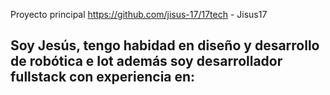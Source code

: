 Proyecto principal https://github.com/jisus-17/17tech - Jisus17

## Soy Jesús, tengo habidad en diseño y desarrollo de robótica e Iot además soy desarrollador fullstack con experiencia en:
<!--
### Apartados:
<!--
* Backend↴
  * NodeJS ◉◉◉◉◉
  * DJango ◉◉◉◉
  * ASP .NET ◉◉◉
  * PHP ◉◉
  * Flask ◉
<!--  
* Bases de datos↴
  * MongoDB ◉◉◉◉
  * MySQL ◉◉
  * SQLsever ◉
<!--  
* Frontend-Web↴
  * Html 5 ◉◉◉◉◉
  * CSS 3 ◉◉◉◉
  * Javascript ◉◉◉
  * React ◉◉◉
  * Vue ◉◉
  * Angular ◉◉
  * Bootstrap ◉
<!--  
* Frontend-Mobile↴ 
  * Android nativo
    * Kotlin ◉◉◉◉
    * Java ◉
  * iOS nativo
    * Objective-c ◉
  * Multiplataforma
    * Xamarin ◉◉◉◉
    * React Native ◉◉◉
    * Fluter ◉◉◉
<!--
### Lenguajes:
<!--
* Multipropósito
  * C# ◉◉◉◉◉
  * Python ◉◉◉◉◉
  * Kotlin ◉◉◉◉
  * Javascript ◉◉◉
  * Bash ◉◉◉
  * GO ◉◉◉
  * Rust ◉◉
  * PHP ◉◉
  * C++ ◉◉
  * Java ◉
  * Objective-C ◉
* Marcado
  * HTML ◉◉◉◉◉
  * Markdown ◉◉◉◉
  * CSS ◉◉◉◉
  * XML ◉◉
<!--
*Indice de habilidades* *Profesional - ◉◉◉◉◉ Avanzado - ◉◉◉◉ Medio - ◉◉◉ Novato - ◉◉ Uso mínimo - ◉*
